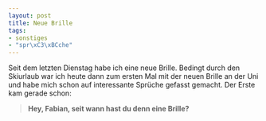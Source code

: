 ```yaml
--- 
layout: post
title: Neue Brille
tags: 
- sonstiges
- "spr\xC3\xBCche"
---
```

Seit dem letzten Dienstag habe ich eine neue Brille. Bedingt durch den Skiurlaub war ich heute dann zum ersten Mal mit der neuen Brille an der Uni und habe mich schon auf interessante Sprüche gefasst gemacht. Der Erste kam gerade schon:

<blockquote><strong>Hey, Fabian, seit wann hast du denn eine Brille?</strong></blockquote>

